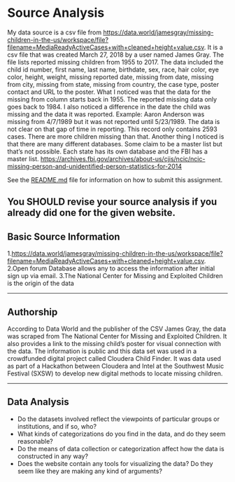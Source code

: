 # Source Analysis
My data source is a csv file from https://data.world/jamesgray/missing-children-in-the-us/workspace/file?filename=MediaReadyActiveCases+with+cleaned+height+value.csv. It is a csv file that was created March 27, 2018 by a user named James Gray. The file lists reported missing children from 1955 to 2017. The data included the child id number, first name, last name, birthdate, sex, race, hair color, eye color, height, weight, missing reported date, missing from date, missing from city, missing from state, missing from country, the case type, poster contact and URL to the poster. What I noticed was that the data for the missing from column starts back in 1955. The reported missing data only goes back to 1984. I also noticed a difference in the date the child was missing and the data it was reported.  Example: Aaron Anderson was missing from 4/7/1989 but it was not reported until 5/23/1989. The data is not clear on that gap of time in reporting. This record only contains 2593 cases. There are more children missing than that. 
Another thing I noticed is that there are many different databases. Some claim to be a master list but that’s not possible. Each state has its own database and the FBI has a master list. https://archives.fbi.gov/archives/about-us/cjis/ncic/ncic-missing-person-and-unidentified-person-statistics-for-2014


See the [README.md](README.md) file for information on how to submit this assignment.

**You SHOULD revise your source analysis if you already did one for the given website.**
---

## Basic Source Information

1.https://data.world/jamesgray/missing-children-in-the-us/workspace/file?filename=MediaReadyActiveCases+with+cleaned+height+value.csv. 
2.Open forum Database allows any to access the information after initial sign up via email. 
3.The National Center for Missing and Exploited Children is the origin of the data

---

## Authorship

According to Data World and the publisher of the CSV James Gray, the data was scraped from The National Center for Missing and Exploited Children. It also provides a link to the missing child’s poster for visual connection with the data. The information is public and this data set was used in a crowdfunded digital project called Cloudera Child Finder. It was data used as part of a Hackathon between Cloudera and Intel at the Southwest Music Festival (SXSW) to develop new digital methods to locate missing children.  

---

## Data Analysis

* Do the datasets involved reflect the viewpoints of particular groups or institutions, and if so, who?
* What kinds of categorizations do you find in the data, and do they seem reasonable?
* Do the means of data collection or categorization affect how the data is constructed in any way?
* Does the website contain any tools for visualizing the data? Do they seem like they are making any kind of arguments?
